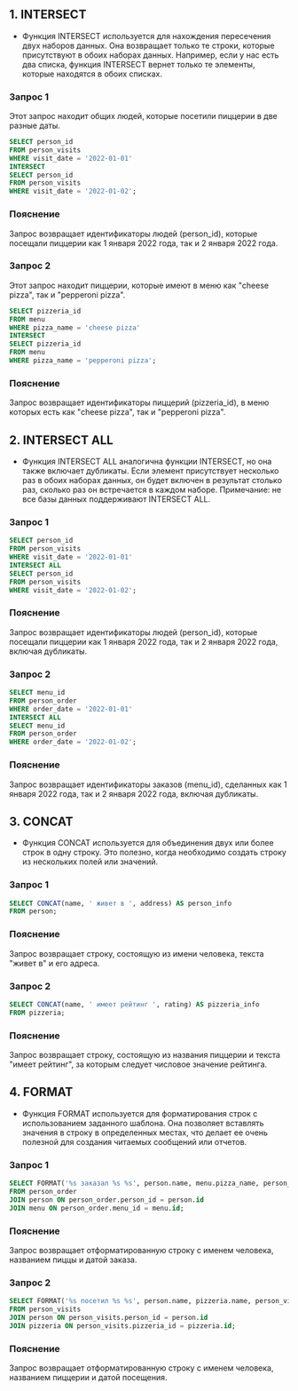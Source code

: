 
## 1. INTERSECT
- Функция INTERSECT используется для нахождения пересечения двух наборов данных. Она возвращает только те строки, которые присутствуют в обоих наборах данных. Например, если у нас есть два списка, функция INTERSECT вернет только те элементы, которые находятся в обоих списках.
### Запрос 1
Этот запрос находит общих людей, которые посетили пиццерии в две разные даты.
```sql
SELECT person_id
FROM person_visits
WHERE visit_date = '2022-01-01'
INTERSECT
SELECT person_id
FROM person_visits
WHERE visit_date = '2022-01-02';
```
### Пояснение
Запрос возвращает идентификаторы людей (person_id), которые посещали пиццерии как 1 января 2022 года, так и 2 января 2022 года.

### Запрос 2
Этот запрос находит пиццерии, которые имеют в меню как "cheese pizza", так и "pepperoni pizza".
```sql
SELECT pizzeria_id
FROM menu
WHERE pizza_name = 'cheese pizza'
INTERSECT
SELECT pizzeria_id
FROM menu
WHERE pizza_name = 'pepperoni pizza';
```

### Пояснение
Запрос возвращает идентификаторы пиццерий (pizzeria_id), в меню которых есть как "cheese pizza", так и "pepperoni pizza".

## 2. INTERSECT ALL
- Функция INTERSECT ALL аналогична функции INTERSECT, но она также включает дубликаты. Если элемент присутствует несколько раз в обоих наборах данных, он будет включен в результат столько раз, сколько раз он встречается в каждом наборе. Примечание: не все базы данных поддерживают INTERSECT ALL.

### Запрос 1
```sql
SELECT person_id
FROM person_visits
WHERE visit_date = '2022-01-01'
INTERSECT ALL
SELECT person_id
FROM person_visits
WHERE visit_date = '2022-01-02';
```
### Пояснение
Запрос возвращает идентификаторы людей (person_id), которые посещали пиццерии как 1 января 2022 года, так и 2 января 2022 года, включая дубликаты.

### Запрос 2
```sql
SELECT menu_id
FROM person_order
WHERE order_date = '2022-01-01'
INTERSECT ALL
SELECT menu_id
FROM person_order
WHERE order_date = '2022-01-02';
```
### Пояснение
Запрос возвращает идентификаторы заказов (menu_id), сделанных как 1 января 2022 года, так и 2 января 2022 года, включая дубликаты.

## 3. CONCAT
- Функция CONCAT используется для объединения двух или более строк в одну строку. Это полезно, когда необходимо создать строку из нескольких полей или значений.
### Запрос 1
```sql
SELECT CONCAT(name, ' живет в ', address) AS person_info
FROM person;
```
### Пояснение
Запрос возвращает строку, состоящую из имени человека, текста "живет в" и его адреса.

### Запрос 2
```sql
SELECT CONCAT(name, ' имеет рейтинг ', rating) AS pizzeria_info
FROM pizzeria;
```
### Пояснение
Запрос возвращает строку, состоящую из названия пиццерии и текста "имеет рейтинг", за которым следует числовое значение рейтинга.

## 4. FORMAT
- Функция FORMAT используется для форматирования строк с использованием заданного шаблона. Она позволяет вставлять значения в строку в определенных местах, что делает ее очень полезной для создания читаемых сообщений или отчетов.
### Запрос 1
```sql
SELECT FORMAT('%s заказал %s %s', person.name, menu.pizza_name, person_order.order_date) AS order_info
FROM person_order
JOIN person ON person_order.person_id = person.id
JOIN menu ON person_order.menu_id = menu.id;
```
### Пояснение
Запрос возвращает отформатированную строку с именем человека, названием пиццы и датой заказа.

### Запрос 2
```sql
SELECT FORMAT('%s посетил %s %s', person.name, pizzeria.name, person_visits.visit_date) AS visit_info
FROM person_visits
JOIN person ON person_visits.person_id = person.id
JOIN pizzeria ON person_visits.pizzeria_id = pizzeria.id;
```
### Пояснение
Запрос возвращает отформатированную строку с именем человека, названием пиццерии и датой посещения.